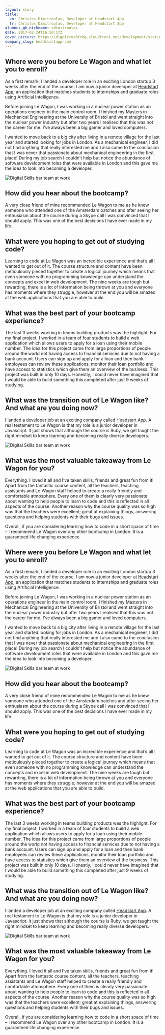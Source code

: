 ```yaml
---
layout: story
title:
  en: Christos Dimitroulas, Developer at Headstart App
  fr: Christos Dimitroulas, Developer at Headstart App
alumnus_gh_nickname: cdimitroulas
date: 2017-02-24T16:50:17Z
cover_picture: https://d1gofzrmx0fcbg.cloudfront.net/development/stories/pictures/000/000/010/cover/cover_christos.jpg?1487956410
company_slug: headstartapp-com
---
```


## Where were you before Le Wagon and what let you to enroll?

As a first remark, I landed a developer role in an exciting London startup 3 weeks after the end of the course. I am now a junior developer at [Headstart App](http://www.headstartapp.com/), an application that matches students to internships and graduate roles using Artificial Intelligence.

Before joining Le Wagon, I was working in a nuclear power station as an operations engineer in the main control room. I finished my Masters in Mechanical Engineering at the University of Bristol and went straight into the nuclear power industry but after two years I realised that this was not the career for me. I’ve always been a big gamer and loved computers.

I wanted to move back to a big city after living in a remote village for the last year and started looking for jobs in London. As a mechanical engineer, I did not find anything that really interested me and I also came to the conclusion that I was never that passionate about mechanical engineering in the first place! During my job search I couldn't help but notice the abundance of software development roles that were available in London and this gave me the idea to look into becoming a developer.

<p><img src="https://raw.githubusercontent.com/lewagon/www-images/master/testimonials/christosdimitroulas/christos-headstartapp-1.jpg" alt="Digital Skills bar team at work"></p>

## How did you hear about the bootcamp?

A very close friend of mine recommended Le Wagon to me as he knew someone who attended one of the Amsterdam batches and after seeing her enthusiasm about the course during a Skype call I was convinced that I should apply. This was one of the best decisions I have ever made in my life.

## What were you hoping to get out of studying code?

Learning to code at Le Wagon was an incredible experience and that’s all I wanted to get out of it. The course structure and content have been meticulously pieced together to create a logical journey which means that even someone with no programming knowledge can understand the concepts and excel in web development. The nine weeks are tough but rewarding, there is a lot of information being thrown at you and everyone has moments where they struggle, however at the end you will be amazed at the web applications that you are able to build.

## What was the best part of your bootcamp experience?

The last 3 weeks working in teams building products was the highlight. For my final project, I worked in a team of four students to build a web application which allows users to apply for a loan using their mobile number. The idea for this project came from large proportions of people around the world not having access to financial services due to not having a bank account. Users can sign up and apply for a loan and then bank employees can review these applications, monitor their loan portfolio and have access to statistics which give them an overview of the business. This project was built in only 10 days. Honestly, I could never have imagined that I would be able to build something this completed after just 9 weeks of studying.

## What was the transition out of Le Wagon like? And what are you doing now?

I landed a developer job at an exciting company called [Headstart App](http://www.headstartapp.com/). A real testament to Le Wagon is that my role is a junior developer in Javascript. It just shows that although the course is Ruby, we get taught the right mindset to keep learning and becoming really diverse developers.

<p><img src="https://raw.githubusercontent.com/lewagon/www-images/master/testimonials/christosdimitroulas/christos-headstartapp-2.jpg" alt="Digital Skills bar team at work"></p>

## What was the most valuable takeaway from Le Wagon for you?

Everything. I loved it all and I’ve taken skills, friends and great fun from it! Apart from the fantastic course content, all the teachers, teaching assistants and Le Wagon staff helped to create a really friendly and comfortable atmosphere. Every one of them is clearly very passionate about wanting to help people to learn to code and this is reflected in all aspects of the course. Another reason why the course quality was so high was that the teachers were excellent; great at explaining things, answering questions and helping students with their bugs and issues.

Overall, if you are considering learning how to code in a short space of time – I recommend Le Wagon over any other bootcamp in London. It is a guaranteed life changing experience.


## Where were you before Le Wagon and what let you to enroll?

As a first remark, I landed a developer role in an exciting London startup 3 weeks after the end of the course. I am now a junior developer at [Headstart App](http://www.headstartapp.com/), an application that matches students to internships and graduate roles using Artificial Intelligence.

Before joining Le Wagon, I was working in a nuclear power station as an operations engineer in the main control room. I finished my Masters in Mechanical Engineering at the University of Bristol and went straight into the nuclear power industry but after two years I realised that this was not the career for me. I’ve always been a big gamer and loved computers.

I wanted to move back to a big city after living in a remote village for the last year and started looking for jobs in London. As a mechanical engineer, I did not find anything that really interested me and I also came to the conclusion that I was never that passionate about mechanical engineering in the first place! During my job search I couldn't help but notice the abundance of software development roles that were available in London and this gave me the idea to look into becoming a developer.

<p><img src="https://raw.githubusercontent.com/lewagon/www-images/master/testimonials/christosdimitroulas/christos-headstartapp-1.jpg" alt="Digital Skills bar team at work"></p>

## How did you hear about the bootcamp?

A very close friend of mine recommended Le Wagon to me as he knew someone who attended one of the Amsterdam batches and after seeing her enthusiasm about the course during a Skype call I was convinced that I should apply. This was one of the best decisions I have ever made in my life.

## What were you hoping to get out of studying code?

Learning to code at Le Wagon was an incredible experience and that’s all I wanted to get out of it. The course structure and content have been meticulously pieced together to create a logical journey which means that even someone with no programming knowledge can understand the concepts and excel in web development. The nine weeks are tough but rewarding, there is a lot of information being thrown at you and everyone has moments where they struggle, however at the end you will be amazed at the web applications that you are able to build.

## What was the best part of your bootcamp experience?

The last 3 weeks working in teams building products was the highlight. For my final project, I worked in a team of four students to build a web application which allows users to apply for a loan using their mobile number. The idea for this project came from large proportions of people around the world not having access to financial services due to not having a bank account. Users can sign up and apply for a loan and then bank employees can review these applications, monitor their loan portfolio and have access to statistics which give them an overview of the business. This project was built in only 10 days. Honestly, I could never have imagined that I would be able to build something this completed after just 9 weeks of studying.

## What was the transition out of Le Wagon like? And what are you doing now?

I landed a developer job at an exciting company called [Headstart App](http://www.headstartapp.com/). A real testament to Le Wagon is that my role is a junior developer in Javascript. It just shows that although the course is Ruby, we get taught the right mindset to keep learning and becoming really diverse developers.

<p><img src="https://raw.githubusercontent.com/lewagon/www-images/master/testimonials/christosdimitroulas/christos-headstartapp-2.jpg" alt="Digital Skills bar team at work"></p>

## What was the most valuable takeaway from Le Wagon for you?

Everything. I loved it all and I’ve taken skills, friends and great fun from it! Apart from the fantastic course content, all the teachers, teaching assistants and Le Wagon staff helped to create a really friendly and comfortable atmosphere. Every one of them is clearly very passionate about wanting to help people to learn to code and this is reflected in all aspects of the course. Another reason why the course quality was so high was that the teachers were excellent; great at explaining things, answering questions and helping students with their bugs and issues.

Overall, if you are considering learning how to code in a short space of time – I recommend Le Wagon over any other bootcamp in London. It is a guaranteed life changing experience.